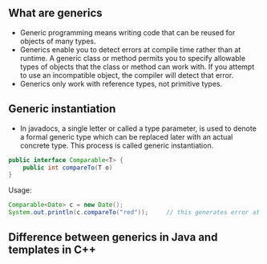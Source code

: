 ## What are generics
- Generic programming means writing code that can be reused for objects of many types.
- Generics enable you to detect errors at compile time rather than at runtime. A generic class or method permits you to specify allowable types of objects that the class or method can work with. If you attempt to use an incompatible object, the compiler will detect that error.
- Generics only work with reference types, not primitive types.

## Generic instantiation
- In javadocs, a single letter <E> or <T> called a type parameter, is used to denote a formal generic type which can be replaced later with an actual concrete type. This process is called generic instantiation.
```java
public interface Comparable<T> {
    public int compareTo(T o)
}
```

Usage:
```java
Comparable<Date> c = new Date();
System.out.println(c.compareTo("red"));     // this generates error at compile time since the argument passed to compareTo must be of the Date type
```

## Difference between generics in Java and templates in C++



